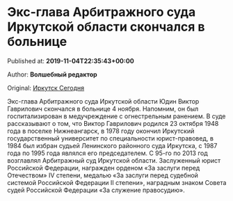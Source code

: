 
# Экс-глава Арбитражного суда Иркутской области скончался в больнице

Published at: **2019-11-04T22:35:43+00:00**

Author: **Волшебный редактор**

Original: [Иркутск Сегодня](https://irk.today/2019/11/05/jeks-glava-arbitrazhnogo-suda-irkutskoj-oblasti-skonchalsja-v-bolnice/)

Экс-глава Арбитражного суда Иркутской области Юдин Виктор Гаврилович скончался в больнице 4 ноября. Напомним, он был госпитализирован в медучреждение с огнестрельным ранением.
В суде рассказывают о том, что Виктор Гаврилович родился 23 октября 1948 года в поселке Нижнеангарск, в 1978 году окончил Иркутский государственный университет по специальности юрист-правовед, в 1984 был избран судьей Ленинского районного суда Иркутска, с 1987 года по 1995 года являлся его председателем. С 95-го по 2013 год возглавлял Арбитражный суд Иркутской области.
Заслуженный юрист Российской Федерации, награжден орденом «За заслуги перед Отечеством» IV степени, медалью «За заслуги перед судебной системой Российской Федерации II степени», наградным знаком Совета судей Российской Федерации «За служение правосудию».
